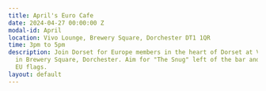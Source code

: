 ```yaml
---
title: April's Euro Cafe
date: 2024-04-27 00:00:00 Z
modal-id: April
location: Vivo Lounge, Brewery Square, Dorchester DT1 1QR
time: 3pm to 5pm
description: Join Dorset for Europe members in the heart of Dorset at Vivo Lounge
  in Brewery Square, Dorchester. Aim for "The Snug" left of the bar and look for the
  EU flags.
layout: default
---
```

